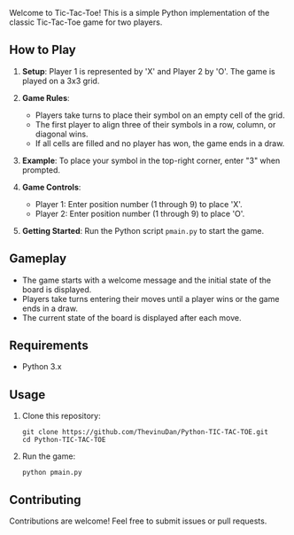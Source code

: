 Welcome to Tic-Tac-Toe! This is a simple Python implementation of the classic Tic-Tac-Toe game for two players.

## How to Play

1. **Setup**: Player 1 is represented by 'X' and Player 2 by 'O'. The game is played on a 3x3 grid.
   
2. **Game Rules**:
   - Players take turns to place their symbol on an empty cell of the grid.
   - The first player to align three of their symbols in a row, column, or diagonal wins.
   - If all cells are filled and no player has won, the game ends in a draw.

3. **Example**: To place your symbol in the top-right corner, enter "3" when prompted.

4. **Game Controls**:
   - Player 1: Enter position number (1 through 9) to place 'X'.
   - Player 2: Enter position number (1 through 9) to place 'O'.

5. **Getting Started**: Run the Python script `pmain.py` to start the game.

## Gameplay

- The game starts with a welcome message and the initial state of the board is displayed.
- Players take turns entering their moves until a player wins or the game ends in a draw.
- The current state of the board is displayed after each move.

## Requirements

- Python 3.x

## Usage

1. Clone this repository:
   ```
   git clone https://github.com/ThevinuDan/Python-TIC-TAC-TOE.git
   cd Python-TIC-TAC-TOE
   ```
2. Run the game:
   ```
   python pmain.py
   ```

## Contributing

Contributions are welcome! Feel free to submit issues or pull requests.


